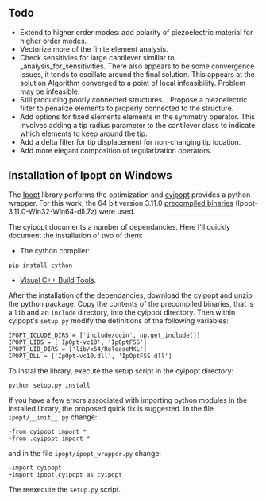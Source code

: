## Todo

* Extend to higher order modes: add polarity of piezoelectric material for higher order modes.
* Vectorize more of the finite element analysis.
* Check sensitivies for large cantilever similiar to _analysis_for_sensitivities. There also appears
    to be some convergence issues, it tends to oscillate around the final solution. This appears at the solution
    Algorithm converged to a point of local infeasibility. Problem may be infeasible.
* Still producing poorly connected structures... Propose a piezoelectric filter to penalize elements to 
    properly connected to the structure.
* Add options for fixed elements elements in the symmetry operator. This involves adding a tip radius parameter
    to the cantilever class to indicate which elements to keep around the tip.
* Add a delta filter for tip displacement for non-changing tip location.
* Add more elegant composition of regularization operators.


## Installation of Ipopt on Windows

The [Ipopt](https://projects.coin-or.org/Ipopt) library performs the optimization and 
[cyipopt](https://github.com/matthias-k/cyipopt) provides a python wrapper. For this work, the 64 bit version 3.11.0 
[precompiled binaries](https://www.coin-or.org/download/binary/Ipopt) (Ipopt-3.11.0-Win32-Win64-dll.7z) were used.

The cyipopt documents a number of dependancies. Here I'll quickly document the installation of two of them:

* The cython compiler: 

```
pip install cython
```

* [Visual C++ Build Tools](http://landinghub.visualstudio.com/visual-cpp-build-tools).


After the installation of the dependancies, download the cyipopt and unzip the python package. Copy the contents 
of the precompiled binaries, that is a `lib` and an `include` directory, into the cyipopt directory. Then within 
cyipopt's `setup.py` modify the definitions of the following variables:

```
IPOPT_ICLUDE_DIRS = ['include/coin', np.get_include()]
IPOPT_LIBS = ['IpOpt-vc10', 'IpOptFSS']
IPOPT_LIB_DIRS = ['lib/x64/ReleaseMKL']
IPOPT_DLL = ['IpOpt-vc10.dll', 'IpOptFSS.dll']
```

To instal the library, execute the setup script in the cyipopt directory:

```
python setup.py install
```

If you have a few errors associated with importing python modules in the installed library, the proposed 
quick fix is suggested. In the file `ipopt/__init__.py` change:

```
-from cyipopt import *
+from .cyipopt import *
```

and in the file `ipopt/ipopt_wrapper.py` change:

```
-import cyipopt
+import ipopt.cyipopt as cyipopt
```

The reexecute the `setup.py` script.
